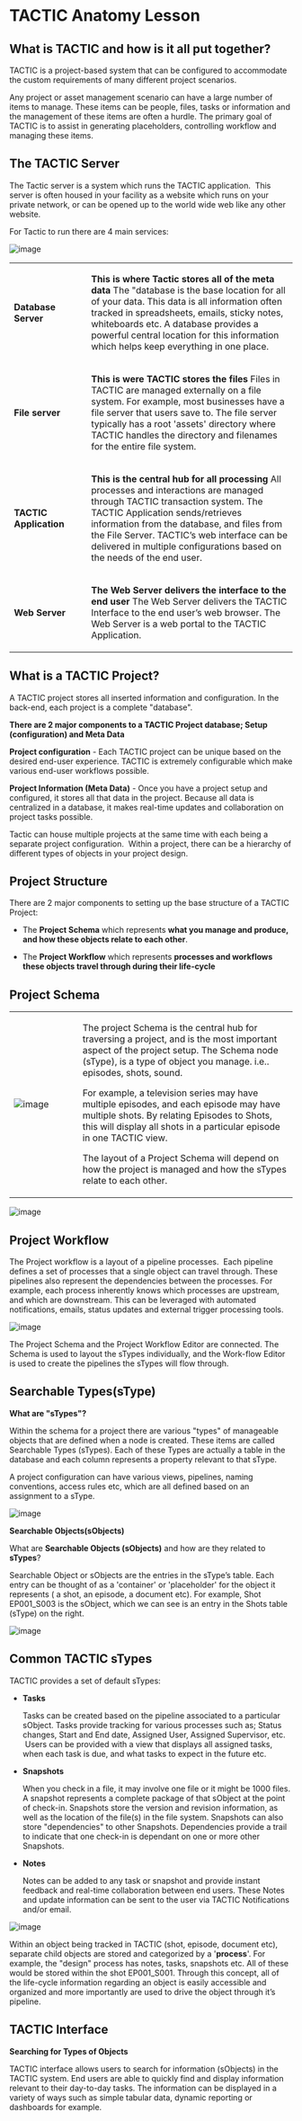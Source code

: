 # TACTIC Anatomy Lesson

## What is TACTIC and how is it all put together?

TACTIC is a project-based system that can be configured to accommodate
the custom requirements of many different project scenarios.

Any project or asset management scenario can have a large number of
items to manage. These items can be people, files, tasks or information
and the management of these items are often a hurdle. The primary goal
of TACTIC is to assist in generating placeholders, controlling workflow
and managing these items.

## The TACTIC Server

The Tactic server is a system which runs the TACTIC application.  This
server is often housed in your facility as a website which runs on your
private network, or can be opened up to the world wide web like any
other website.

For Tactic to run there are 4 main services:

![image](media/tactic-anatomy_tactic-server.png)

<table>
<colgroup>
<col width="27%" />
<col width="72%" />
</colgroup>
<tbody>
<tr class="odd">
<td><p><strong>Database Server</strong></p></td>
<td><p><strong>This is where Tactic stores all of the meta data</strong> The &quot;database is the base location for all of your data. This data is all information often tracked in spreadsheets, emails, sticky notes, whiteboards etc. A database provides a powerful central location for this information which helps keep everything in one place.</p></td>
</tr>
<tr class="even">
<td><p><strong>File server</strong></p></td>
<td><p><strong>This is were TACTIC stores the files</strong> Files in TACTIC are managed externally on a file system. For example, most businesses have a file server that users save to. The file server typically has a root 'assets' directory where TACTIC handles the directory and filenames for the entire file system.</p></td>
</tr>
<tr class="odd">
<td><p><strong>TACTIC Application</strong></p></td>
<td><p><strong>This is the central hub for all processing</strong> All processes and interactions are managed through TACTIC transaction system. The TACTIC Application sends/retrieves information from the database, and files from the File Server. TACTIC’s web interface can be delivered in multiple configurations based on the needs of the end user.</p></td>
</tr>
<tr class="even">
<td><p><strong>Web Server</strong></p></td>
<td><p><strong>The Web Server delivers the interface to the end user</strong> The Web Server delivers the TACTIC Interface to the end user’s web browser. The Web Server is a web portal to the TACTIC Application.</p></td>
</tr>
</tbody>
</table>

## What is a TACTIC Project?

A TACTIC project stores all inserted information and configuration. In
the back-end, each project is a complete "database".

**There are 2 major components to a TACTIC Project database; Setup
(configuration) and Meta Data**

**Project configuration** - Each TACTIC project can be unique based on the
desired end-user experience. TACTIC is extremely configurable which make
various end-user workflows possible.

**Project Information (Meta Data)** - Once you have a project setup and
configured, it stores all that data in the project. Because all data is
centralized in a database, it makes real-time updates and collaboration
on project tasks possible.

Tactic can house multiple projects at the same time with each being a
separate project configuration.  Within a project, there can be a
hierarchy of different types of objects in your project design.

## Project Structure

There are 2 major components to setting up the base structure of a
TACTIC Project:

-   The **Project Schema** which represents **what you manage and produce,
    and how these objects relate to each other**.

-   The **Project Workflow** which represents **processes and workflows these
    objects travel through during their life-cycle**

## Project Schema

<table>
<colgroup>
<col width="24%" />
<col width="75%" />
</colgroup>
<tbody>
<tr class="odd">
<td><p><img src="media/schema_thumb.png" alt="image" /></p></td>
<td><p>The project Schema is the central hub for traversing a project, and is the most important aspect of the project setup. The Schema node (sType), is a type of object you manage. i.e.. episodes, shots, sound.</p>
<p>For example, a television series may have multiple episodes, and each episode may have multiple shots. By relating Episodes to Shots, this will display all shots in a particular episode in one TACTIC view.</p>
<p>The layout of a Project Schema will depend on how the project is managed and how the sTypes relate to each other.</p></td>
</tr>
</tbody>
</table>

![image](media/tactic-anatomy_project-schema.png)

## Project Workflow

The Project workflow is a layout of a pipeline processes.  Each pipeline
defines a set of processes that a single object can travel through.
These pipelines also represent the dependencies between the processes.
For example, each process inherently knows which processes are upstream,
and which are downstream. This can be leveraged with automated
notifications, emails, status updates and external trigger processing
tools.

![image](media/tactic-anatomy_project-workflow.png)

The Project Schema and the Project Workflow Editor are connected. The
Schema is used to layout the sTypes individually, and the Work-flow
Editor is used to create the pipelines the sTypes will flow through.

## Searchable Types(sType)

**What are "sTypes"?**

Within the schema for a project there are various "types" of manageable
objects that are defined when a node is created. These items are called
Searchable Types (sTypes). Each of these Types are actually a table in
the database and each column represents a property relevant to that
sType.

A project configuration can have various views, pipelines, naming
conventions, access rules etc, which are all defined based on an
assignment to a sType.

![image](media/tactic-anatomy_stypes.png)

**Searchable Objects(sObjects)**

What are **Searchable Objects (sObjects)** and how are they related to
**sTypes**?

Searchable Object or sObjects are the entries in the sType’s table. Each
entry can be thought of as a 'container' or 'placeholder' for the object
it represents ( a shot, an episode, a document etc). For example, Shot
EP001\_S003 is the sObject, which we can see is an entry in the Shots
table (sType) on the right.

![image](media/tactic-anatomy_sobject.png)

## Common TACTIC sTypes

TACTIC provides a set of default sTypes:

-   **Tasks**

    Tasks can be created based on the pipeline associated to a particular sObject. Tasks provide tracking for various processes such as; Status
    changes, Start and End date, Assigned User, Assigned Supervisor, etc.
     Users can be provided with a view that displays all assigned tasks,
    when each task is due, and what tasks to expect in the future etc.

-   **Snapshots**

    When you check in a file, it may involve one file or it might be 1000 files. A snapshot represents a complete package of that sObject at the
    point of check-in. Snapshots store the version and revision information,
    as well as the location of the file(s) in the file system. Snapshots can
    also store "dependencies" to other Snapshots. Dependencies provide a
    trail to indicate that one check-in is dependant on one or more other Snapshots.

-   **Notes**

    Notes can be added to any task or snapshot and provide instant feedback
    and real-time collaboration between end users. These Notes and update
    information can be sent to the user via TACTIC Notifications and/or email.

![image](media/tactic-anatomy_sobject-children.png)

Within an object being tracked in TACTIC (shot, episode, document etc),
separate child objects are stored and categorized by a '**process**'. For
example, the "design" process has notes, tasks, snapshots etc. All of
these would be stored within the shot EP001\_S001. Through this concept,
all of the life-cycle information regarding an object is easily
accessible and organized and more importantly are used to drive the
object through it’s pipeline.

## TACTIC Interface

**Searching for Types of Objects**

TACTIC interface allows users to search for information (sObjects) in
the TACTIC system. End users are able to quickly find and display
information relevant to their day-to-day tasks. The information can be
displayed in a variety of ways such as simple tabular data, dynamic
reporting or dashboards for example.
